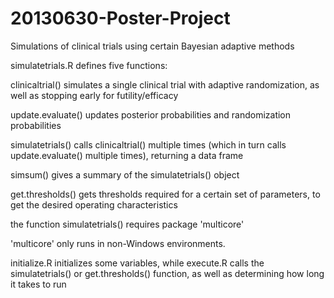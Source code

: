 20130630-Poster-Project
=======================

Simulations of clinical trials using certain Bayesian adaptive methods

simulatetrials.R defines five functions:

clinicaltrial() simulates a single clinical trial with adaptive randomization, as well as stopping early for futility/efficacy

update.evaluate() updates posterior probabilities and randomization probabilities

simulatetrials() calls clinicaltrial() multiple times (which in turn calls update.evaluate() multiple times), returning a data frame

simsum() gives a summary of the simulatetrials() object

get.thresholds() gets thresholds required for a certain set of parameters, to get the desired operating characteristics



the function simulatetrials() requires package 'multicore'

'multicore' only runs in non-Windows environments.

initialize.R initializes some variables, while execute.R calls the simulatetrials() or get.thresholds() function, as well as determining how long it takes to run



